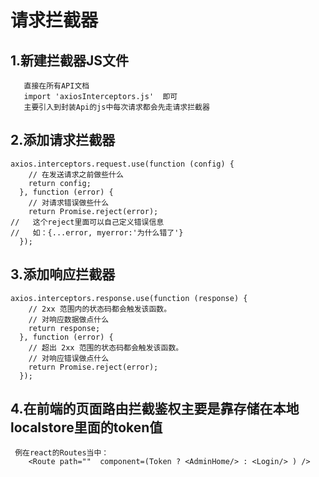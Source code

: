 # 请求拦截器

## 1.新建拦截器JS文件
```
   直接在所有API文档
   import 'axiosInterceptors.js'  即可
   主要引入到封装Api的js中每次请求都会先走请求拦截器
```
## 2.添加请求拦截器
```
axios.interceptors.request.use(function (config) {
    // 在发送请求之前做些什么
    return config;
  }, function (error) {
    // 对请求错误做些什么
    return Promise.reject(error);
//   这个reject里面可以自己定义错误信息
//   如：{...error, myerror:'为什么错了'}
  });
```
## 3.添加响应拦截器
```
axios.interceptors.response.use(function (response) {
    // 2xx 范围内的状态码都会触发该函数。
    // 对响应数据做点什么
    return response;
  }, function (error) {
    // 超出 2xx 范围的状态码都会触发该函数。
    // 对响应错误做点什么
    return Promise.reject(error);
  });

```
## 4.在前端的页面路由拦截鉴权主要是靠存储在本地localstore里面的token值
```
 例在react的Routes当中：
    <Route path=""  component=(Token ? <AdminHome/> : <Login/> ) /> 
```